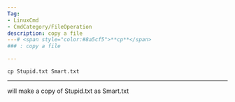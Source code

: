 ```yaml
---
Tag:
- LinuxCmd 
- CmdCategory/FileOperation
description: copy a file
---# <span style="color:#8a5cf5">**cp**</span>
### : copy a file

---
```

```
cp Stupid.txt Smart.txt
```
---
will make a copy of Stupid.txt as Smart.txt